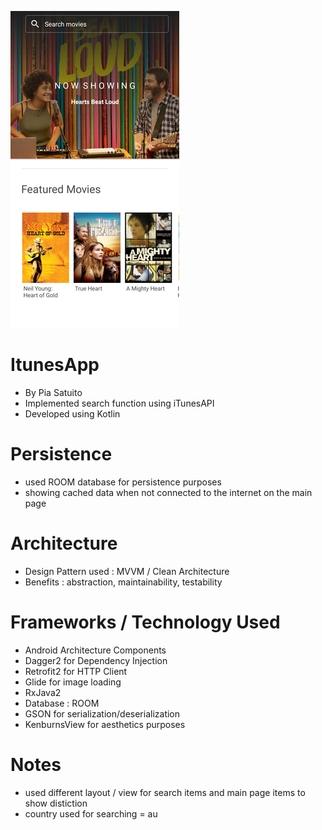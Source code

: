 ![Image description](https://github.com/iyasatuito/ItunesApp/blob/master/new_preview_itunes_app.png)

# ItunesApp 

- By Pia Satuito
- Implemented search function using iTunesAPI
- Developed using Kotlin

# Persistence
- used ROOM database for persistence purposes
- showing cached data when not connected to the internet on the main page

# Architecture
- Design Pattern used : MVVM / Clean Architecture
- Benefits : abstraction, maintainability, testability

# Frameworks / Technology Used
- Android Architecture Components
- Dagger2 for Dependency Injection
- Retrofit2 for HTTP Client
- Glide for image loading
- RxJava2
- Database : ROOM 
- GSON for serialization/deserialization
- KenburnsView for aesthetics purposes

# Notes
- used different layout / view for search items and main page items to show distiction
- country used for searching = au
